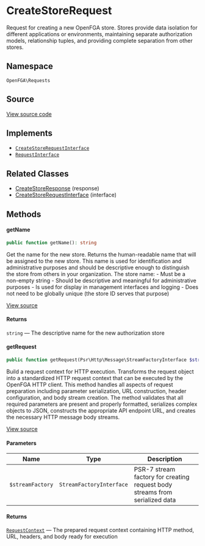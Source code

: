 # CreateStoreRequest

Request for creating a new OpenFGA store. Stores provide data isolation for different applications or environments, maintaining separate authorization models, relationship tuples, and providing complete separation from other stores.

## Namespace
`OpenFGA\Requests`

## Source
[View source code](https://github.com/evansims/openfga-php/blob/main/src/Requests/CreateStoreRequest.php)

## Implements
* [`CreateStoreRequestInterface`](CreateStoreRequestInterface.md)
* [`RequestInterface`](RequestInterface.md)

## Related Classes
* [CreateStoreResponse](Responses/CreateStoreResponse.md) (response)
* [CreateStoreRequestInterface](Requests/CreateStoreRequestInterface.md) (interface)

## Methods

#### getName

```php
public function getName(): string
```

Get the name for the new store. Returns the human-readable name that will be assigned to the new store. This name is used for identification and administrative purposes and should be descriptive enough to distinguish the store from others in your organization. The store name: - Must be a non-empty string - Should be descriptive and meaningful for administrative purposes - Is used for display in management interfaces and logging - Does not need to be globally unique (the store ID serves that purpose)

[View source](https://github.com/evansims/openfga-php/blob/main/src/Requests/CreateStoreRequest.php#L53)

#### Returns
`string` — The descriptive name for the new authorization store
#### getRequest

```php
public function getRequest(Psr\Http\Message\StreamFactoryInterface $streamFactory): OpenFGA\Network\RequestContext
```

Build a request context for HTTP execution. Transforms the request object into a standardized HTTP request context that can be executed by the OpenFGA HTTP client. This method handles all aspects of request preparation including parameter serialization, URL construction, header configuration, and body stream creation. The method validates that all required parameters are present and properly formatted, serializes complex objects to JSON, constructs the appropriate API endpoint URL, and creates the necessary HTTP message body streams.

[View source](https://github.com/evansims/openfga-php/blob/main/src/Requests/CreateStoreRequest.php#L64)

#### Parameters
| Name             | Type                     | Description                                                                 |
| ---------------- | ------------------------ | --------------------------------------------------------------------------- |
| `$streamFactory` | `StreamFactoryInterface` | PSR-7 stream factory for creating request body streams from serialized data |

#### Returns
[`RequestContext`](Network/RequestContext.md) — The prepared request context containing HTTP method, URL, headers, and body ready for execution
